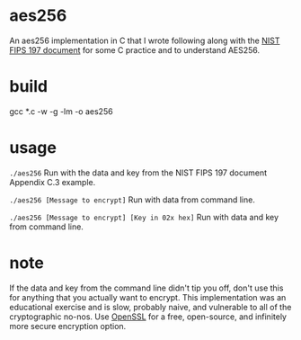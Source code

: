 # aes256
An aes256 implementation in C that I wrote following along with the [NIST FIPS 197 document](https://nvlpubs.nist.gov/nistpubs/fips/nist.fips.197.pdf) for some C practice and to understand AES256.

# build

gcc *.c -w -g -lm -o aes256

# usage

`./aes256`  Run with the data and key from the NIST FIPS 197 document Appendix C.3 example.

`./aes256 [Message to encrypt]` Run with data from command line.

`./aes256 [Message to encrypt] [Key in 02x hex]` Run with data and key from command line.

# note
If the data and key from the command line didn't tip you off, don't use this for anything that you actually want to encrypt. This implementation was an educational exercise and is slow, probably naive, and vulnerable to all of the cryptographic no-nos. Use [OpenSSL](https://github.com/openssl/openssl) for a free, open-source, and infinitely more secure encryption option.
